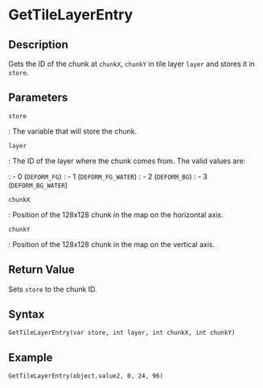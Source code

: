 # GetTileLayerEntry

## Description
Gets the ID of the chunk at `chunkX`, `chunkY` in tile layer `layer` and stores it in `store`.

## Parameters
`store`

:   The variable that will store the chunk.

`layer`

:   The ID of the layer where the chunk comes from. The valid values are:

:   - 0 (`DEFORM_FG`)
:   - 1 (`DEFORM_FG_WATER`)
:   - 2 (`DEFORM_BG`)
:   - 3 (`DEFORM_BG_WATER`)

`chunkX`

:   Position of the 128x128 chunk in the map on the horizontal axis.

`chunkY`

:   Position of the 128x128 chunk in the map on the vertical axis.

## Return Value
Sets `store` to the chunk ID.

## Syntax
```
GetTileLayerEntry(var store, int layer, int chunkX, int chunkY)
```

## Example
```
GetTileLayerEntry(object.value2, 0, 24, 96)
```
